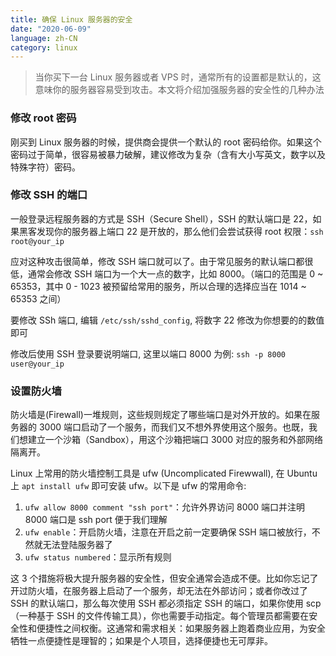 ```yaml
---
title: 确保 Linux 服务器的安全
date: "2020-06-09"
language: zh-CN
category: linux
---
```


> 当你买下一台 Linux 服务器或者 VPS 时，通常所有的设置都是默认的，这意味你的服务器容易受到攻击。本文将介绍加强服务器的安全性的几种办法

### 修改 root 密码

刚买到 Linux 服务器的时候，提供商会提供一个默认的 root 密码给你。如果这个密码过于简单，很容易被暴力破解，建议修改为复杂（含有大小写英文，数字以及特殊字符）密码。

### 修改 SSH 的端口

一般登录远程服务器的方式是 SSH（Secure Shell），SSH 的默认端口是 22，如果黑客发现你的服务器上端口 22 是开放的，那么他们会尝试获得 root 权限：`ssh root@your_ip`

应对这种攻击很简单，修改 SSH 端口就可以了。由于常见服务的默认端口都很低，通常会修改 SSH 端口为一个大一点的数字，比如 8000。（端口的范围是 0 ~ 65353，其中 0 - 1023 被预留给常用的服务，所以合理的选择应当在 1014 ~ 65353 之间）

要修改 SSh 端口, 编辑 `/etc/ssh/sshd_config`, 将数字 22 修改为你想要的的数值即可

修改后使用 SSH 登录要说明端口, 这里以端口 8000 为例: `ssh -p 8000 user@your_ip`

### 设置防火墙

防火墙是(Firewall)一堆规则，这些规则规定了哪些端口是对外开放的。如果在服务器的 3000 端口启动了一个服务，而我们又不想外界使用这个服务。也既，我们想建立一个沙箱（Sandbox），用这个沙箱把端口 3000 对应的服务和外部网络隔离开。

Linux 上常用的防火墙控制工具是 ufw (Uncomplicated Firewwall), 在 Ubuntu 上 `apt install ufw` 即可安装 ufw。以下是 ufw 的常用命令:

1. `ufw allow 8000 comment "ssh port"`：允许外界访问 8000 端口并注明 8000 端口是 ssh port 便于我们理解
2. `ufw enable`：开启防火墙，注意在开启之前一定要确保 SSH 端口被放行，不然就无法登陆服务器了
3. `ufw status numbered`：显示所有规则

这 3 个措施将极大提升服务器的安全性，但安全通常会造成不便。比如你忘记了开过防火墙，在服务器上启动了一个服务，却无法在外部访问；或者你改过了 SSH 的默认端口，那么每次使用 SSH 都必须指定 SSH 的端口，如果你使用 scp（一种基于 SSH 的文件传输工具），你也需要手动指定。每个管理员都需要在安全性和便捷性之间权衡。这通常和需求相关：如果服务器上跑着商业应用，为安全牺牲一点便捷性是理智的；如果是个人项目，选择便捷也无可厚非。
